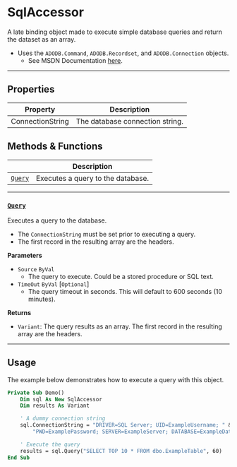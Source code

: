 # SqlAccessor

A late binding object made to execute simple database queries and return the dataset as an array.
- Uses the `ADODB.Command`, `ADODB.Recordset`, and `ADODB.Connection` objects.
    - See MSDN Documentation [here](https://docs.microsoft.com/en-us/sql/ado/guide/data/creating-and-executing-a-simple-command?view=sql-server-ver15).

---

## Properties

| Property         | Description                     |
|------------------|---------------------------------|
| ConnectionString | The database connection string. |


## Methods & Functions

|                   | Description                       |
|-------------------|-----------------------------------|
| [`Query`](#query) | Executes a query to the database. |

---

### [`Query`](SqlAccessor.cls#L36)

Executes a query to the database.
- The `ConnectionString` must be set prior to executing a query.
- The first record in the resulting array are the headers.

**Parameters**
- `Source` `ByVal`
    - The query to execute. Could be a stored procedure or SQL text.
- `TimeOut` `ByVal` [`Optional`]
    - The query timeout in seconds. This will default to 600 seconds (10 minutes).

**Returns**
- `Variant`: The query results as an array. The first record in the resulting array are the headers.

---

## Usage

The example below demonstrates how to execute a query with this object.

```vb
Private Sub Demo()
    Dim sql As New SqlAccessor
    Dim results As Variant

    ' A dummy connection string
    sql.ConnectionString = "DRIVER=SQL Server; UID=ExampleUsername; " & _
        "PWD=ExamplePassword; SERVER=ExampleServer; DATABASE=ExampleDatabase"

    ' Execute the query
    results = sql.Query("SELECT TOP 10 * FROM dbo.ExampleTable", 60)
End Sub
```
